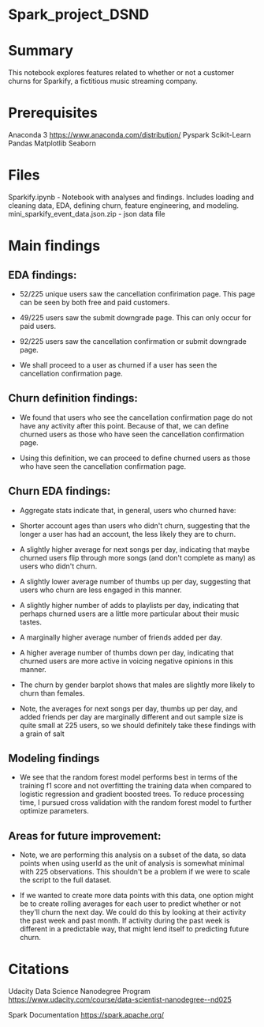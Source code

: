 # Spark_project_DSND

# Summary
This notebook explores features related to whether or not a customer churns for Sparkify, a fictitious music streaming company. 


# Prerequisites
Anaconda 3 https://www.anaconda.com/distribution/
Pyspark
Scikit-Learn
Pandas
Matplotlib
Seaborn

# Files
Sparkify.ipynb - Notebook with analyses and findings. Includes loading and cleaning data, EDA, defining churn, feature engineering, and modeling.  
mini_sparkify_event_data.json.zip - json data file


# Main findings 

## EDA findings:
- 52/225 unique users saw the cancellation confirimation page. This page can be seen by both free and paid customers.

- 49/225 users saw the submit downgrade page. This can only occur for paid users.

- 92/225 users saw the cancellation confirmation or submit downgrade page.

- We shall proceed to a user as churned if a user has seen the cancellation confirmation page.

## Churn definition findings:
- We found that users who see the cancellation confirmation page do not have any activity after this point. Because of that, we can define churned users as those who have seen the cancellation confirmation page.

- Using this definition, we can proceed to define churned users as those who have seen the cancellation confirmation page.


## Churn EDA findings:
- Aggregate stats indicate that, in general, users who churned have:

- Shorter account ages than users who didn't churn, suggesting that the longer a user has had an account, the less likely they are to churn.

- A slightly higher average for next songs per day, indicating that maybe churned users flip through more songs (and don't complete as many) as users who didn't churn.

- A slightly lower average number of thumbs up per day, suggesting that users who churn are less engaged in this manner.

- A slightly higher number of adds to playlists per day, indicating that perhaps churned users are a little more particular about their music tastes.

- A marginally higher average number of friends added per day.

- A higher average number of thumbs down per day, indicating that churned users are more active in voicing negative opinions in this manner.

- The churn by gender barplot shows that males are slightly more likely to churn than females.

- Note, the averages for next songs per day, thumbs up per day, and added friends per day are marginally different and out sample size is quite small at 225 users, so we should definitely take these findings with a grain of salt


## Modeling findings

- We see that the random forest model performs best in terms of the training f1 score and not overfitting the training data when compared to logistic regression and gradient boosted trees. To reduce processing time, I pursued cross validation with the random forest model to further optimize parameters.

## Areas for future improvement:
- Note, we are performing this analysis on a subset of the data, so data points when using userId as the unit of analysis is somewhat minimal with 225 observations. This shouldn't be a problem if we were to scale the script to the full dataset.

- If we wanted to create more data points with this data, one option might be to create rolling averages for each user to predict whether or not they'll churn the next day. We could do this by looking at their activity the past week and past month. If activity during the past week is different in a predictable way, that might lend itself to predicting future churn.


# Citations 
Udacity Data Science Nanodegree Program https://www.udacity.com/course/data-scientist-nanodegree--nd025

Spark Documentation https://spark.apache.org/ 
